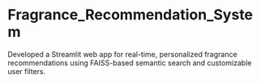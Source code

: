 # Fragrance_Recommendation_System
Developed a Streamlit web app for real-time, personalized fragrance recommendations using FAISS-based semantic search and customizable user filters.
